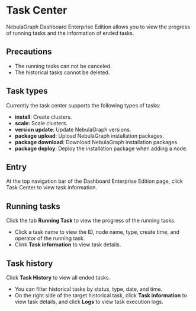 # Task Center

NebulaGraph Dashboard Enterprise Edition allows you to view the progress of running tasks and the information of ended tasks.

## Precautions

- The running tasks can not be canceled.
- The historical tasks cannot be deleted.

## Task types

Currently the task center supports the following types of tasks:

- **install**: Create clusters.
- **scale**: Scale clusters.
- **version update**: Update NebulaGraph versions.
- **package upload**: Upload NebulaGraph installation packages.
- **package download**: Download NebulaGraph installation packages.
- **package deploy**: Deploy the installation package when adding a node.

## Entry

At the top navigation bar of the Dashboard Enterprise Edition page, click Task Center to view task information.

## Running tasks

Click the tab **Running Task** to view the progress of the running tasks.

- Click a task name to view the ID, node name, type, create time, and operator of the running task. 
- Clink **Task information** to view task details.

## Task history

Click **Task History** to view all ended tasks.

- You can filter historical tasks by status, type, date, and time.
- On the right side of the target historical task, click **Task information** to view task details, and click **Logs** to view task execution logs.
